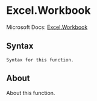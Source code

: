 ---
---

# Excel.Workbook

Microsoft Docs: [Excel.Workbook](https://docs.microsoft.com/en-us/powerquery-m/excel-workbook)

## Syntax

```powerquery-m
Syntax for this function.
```

## About

About this function.

